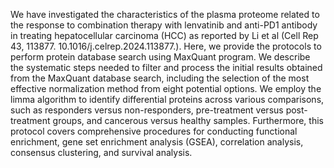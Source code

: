 We have investigated the characteristics of the plasma proteome related to the response to combination therapy with lenvatinib and anti-PD1 antibody in treating hepatocellular carcinoma (HCC) as reported by Li et al (Cell Rep 43, 113877. 10.1016/j.celrep.2024.113877.). Here, we provide the protocols to perform protein database search using MaxQuant program. We describe the systematic steps needed to filter and process the initial results obtained from the MaxQuant database search, including the selection of the most effective normalization method from eight potential options. We employ the limma algorithm to identify differential proteins across various comparisons, such as responders versus non-responders, pre-treatment versus post-treatment groups, and cancerous versus healthy samples. Furthermore, this protocol covers comprehensive procedures for conducting functional enrichment, gene set enrichment analysis (GSEA), correlation analysis, consensus clustering, and survival analysis.
